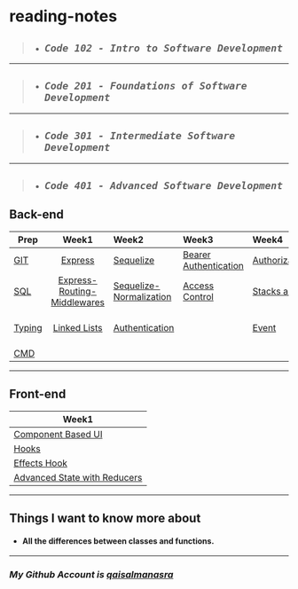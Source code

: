 # **reading-notes**

> - ## ***`Code 102 - Intro to Software Development`***

***
>
> - ## ***`Code 201 - Foundations of Software Development`***

***
>
> - ## ***`Code 301 - Intermediate Software Development`***

***
>
> - ## ***`Code 401 - Advanced Software Development`***

## Back-end
|Prep|Week1|Week2|Week3|Week4|Week5|Week6|Week7
|----------|:-------------:|:---------|:-------------|:---|:---|:---|----:|
|[GIT](/advance/git.md)|[Express](/advance/Express.md)|[Sequelize](/advance/sequelize.md) |[Bearer Authentication](/advance/bearer.md)| [Authorization/Authentication](./advance/Authorization-Authentication.md)|[Socket](./advance/socket.md)|[Trees](./advance/trees.md)|[AWS: Events](./advance/AWSEvents.md)
|[SQL](/advance/sql.md)|[Express-Routing-Middlewares](/advance/Express-Routing-Middlewares.md)| [Sequelize-Normalization](./advance/sequelize-normalization.md) |[Access Control](/advance/AccessControl.md)|[Stacks and Queues](./advance/StacksQueues.md)|[Message Queues](./advance/MessageQueues.md)|[AWS](./advance/aws.md)
|[Typing](/advance/typing.md)|[Linked Lists](/advance/Linked-Lists.md)|[Authentication](./advance/authentication.md)||[Event](./advance/event.md)||[AWS: S3 and Lambda](./advance/AWSS3andLambda.md)
|[CMD](/advance/Practiseinterminal.md)|   |       |      |
***
## Front-end
|Week1|
|----------|
|[Component Based UI](./advance/front/UI.md)|
|[Hooks](./advance/front/hooks.md)|
|[Effects Hook](./advance/front/effectsHook.md)|
|[Advanced State with Reducers](./advance/front/useReducer.md)


***
## Things I want to know more about
* #### All the differences between classes and functions. 

***

### *My Github Account is [qaisalmanasra](https://github.com/qaisalmanasra)*